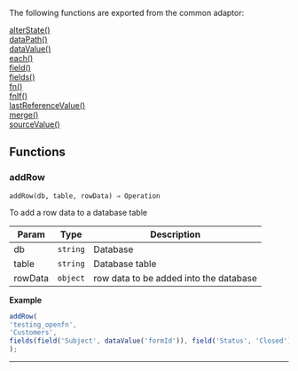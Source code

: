 
The following functions are exported from the common adaptor:
<dl>
<dt>
    <a href="/adaptors/packages/common-docs#alterstate">alterState()</a>
</dt>
<dt>
    <a href="/adaptors/packages/common-docs#datapath">dataPath()</a>
</dt>
<dt>
    <a href="/adaptors/packages/common-docs#datavalue">dataValue()</a>
</dt>
<dt>
    <a href="/adaptors/packages/common-docs#each">each()</a>
</dt>
<dt>
    <a href="/adaptors/packages/common-docs#field">field()</a>
</dt>
<dt>
    <a href="/adaptors/packages/common-docs#fields">fields()</a>
</dt>
<dt>
    <a href="/adaptors/packages/common-docs#fn">fn()</a>
</dt>
<dt>
    <a href="/adaptors/packages/common-docs#fnif">fnIf()</a>
</dt>
<dt>
    <a href="/adaptors/packages/common-docs#lastreferencevalue">lastReferenceValue()</a>
</dt>
<dt>
    <a href="/adaptors/packages/common-docs#merge">merge()</a>
</dt>
<dt>
    <a href="/adaptors/packages/common-docs#sourcevalue">sourceValue()</a>
</dt></dl>

## Functions
### addRow

<p><code>addRow(db, table, rowData) ⇒ Operation</code></p>

To add a row data to a database table


| Param | Type | Description |
| --- | --- | --- |
| db | <code>string</code> | Database |
| table | <code>string</code> | Database table |
| rowData | <code>object</code> | row data to be added into the database |

**Example**
```js
addRow(
'testing_openfn',
'Customers',
fields(field('Subject', dataValue('formId')), field('Status', 'Closed'))
);
```

* * *

